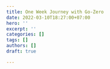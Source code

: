 ```yaml
---
title: One Week Journey with Go-Zero
date: 2022-03-10T18:27:00+07:00
hero: ''
excerpt: ''
categories: []
tags: []
authors: []
draft: true

---
```

